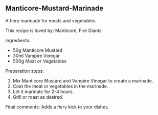 ## Manticore-Mustard-Marinade
A fiery marinade for meats and vegetables.

This recipe is loved by: Manticore, Fire Giants

Ingredients:

* 50g Manticore Mustard
* 30ml Vampire Vinegar
* 500g Meat or Vegetables

Preparation steps:

1. Mix Manticore Mustard and Vampire Vinegar to create a marinade.
2. Coat the meat or vegetables in the marinade.
3. Let it marinate for 2-4 hours.
4. Grill or roast as desired.

Final comments: Adds a fiery kick to your dishes.

